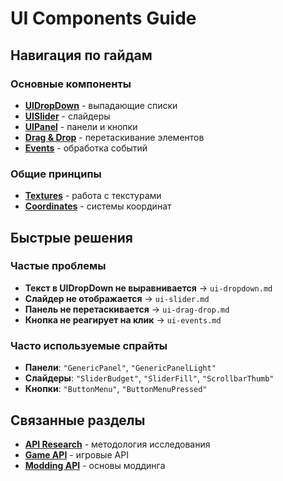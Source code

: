 # UI Components Guide

## Навигация по гайдам

### Основные компоненты
- **[UIDropDown](ui-dropdown.md)** - выпадающие списки
- **[UISlider](ui-slider.md)** - слайдеры  
- **[UIPanel](ui-panel.md)** - панели и кнопки
- **[Drag & Drop](ui-drag-drop.md)** - перетаскивание элементов
- **[Events](ui-events.md)** - обработка событий

### Общие принципы
- **[Textures](ui-textures.md)** - работа с текстурами
- **[Coordinates](ui-coordinates.md)** - системы координат

## Быстрые решения

### Частые проблемы
- **Текст в UIDropDown не выравнивается** → `ui-dropdown.md`
- **Слайдер не отображается** → `ui-slider.md`
- **Панель не перетаскивается** → `ui-drag-drop.md`
- **Кнопка не реагирует на клик** → `ui-events.md`

### Часто используемые спрайты
- **Панели**: `"GenericPanel"`, `"GenericPanelLight"`
- **Слайдеры**: `"SliderBudget"`, `"SliderFill"`, `"ScrollbarThumb"`
- **Кнопки**: `"ButtonMenu"`, `"ButtonMenuPressed"`

## Связанные разделы
- **[API Research](../api/research-methodology.md)** - методология исследования
- **[Game API](../api/game-api.md)** - игровые API
- **[Modding API](../api/modding-api.md)** - основы моддинга
